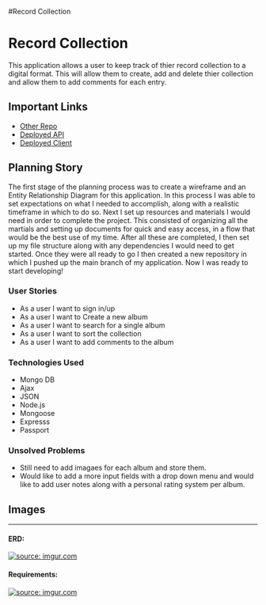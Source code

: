 #Record Collection

# Record Collection

This application allows a user to keep track of thier record collection to a digital format. This will allow them to create, add and delete thier collection and allow them to add comments for each entry.

## Important Links

- [Other Repo](https://github.com/loudam88/record-collection-client)
- [Deployed API](https://git.heroku.com/intense-scrubland-71825.git)
- [Deployed Client](https://loudam88.github.io/record-collection-client/)

## Planning Story

The first stage of the planning process was to create a wireframe and an Entity Relationship Diagram for this application.  In this process I was able to set expectations on what I needed to accomplish, along with a realistic timeframe in which to do so.
Next I set up resources and materials I would need in order to complete the project. This consisted of organizing all the martials and setting up documents for quick and easy access, in a flow that would be the best use of my time.
After all these are completed, I then set up my file structure along with any dependencies I would need to get started.  Once they were all ready to go I then created a new repository in which I pushed up the main branch of my application.  Now I was ready to start developing!


### User Stories

- As a user I want to sign in/up
- As a user I want to Create a new album
- As a user I want to search for a single album
- As a user I want to sort the collection
- As a user I want to add comments to the album

### Technologies Used

- Mongo DB
- Ajax
- JSON
- Node.js
- Mongoose
- Expresss
- Passport

### Unsolved Problems
- Still need to add imagaes for each album and store them.
- Would like to add a more input fields with a drop down menu and would like to add user notes along with a personal rating system per album.


## Images

---

#### ERD:
<a href="https://imgur.com/y6hB5IF"><img src="https://i.imgur.com/y6hB5IF.png" title="source: imgur.com" /></a>

#### Requirements:
<a href="https://imgur.com/07VMGlJ"><img src="https://i.imgur.com/07VMGlJ.png" title="source: imgur.com" /></a>
